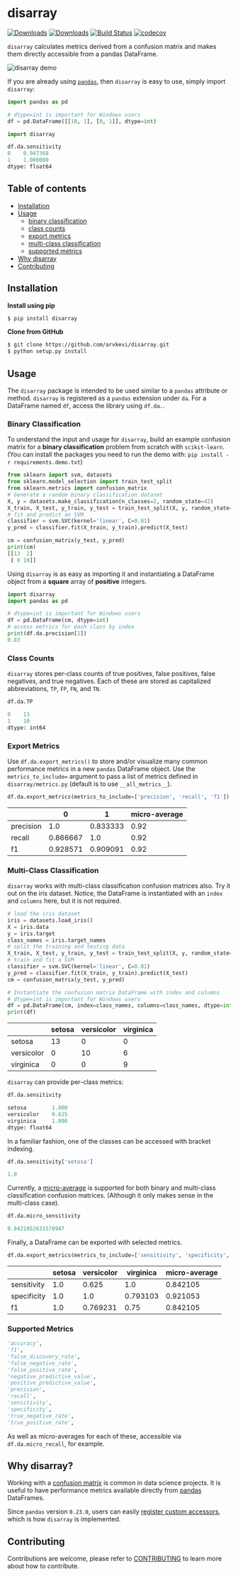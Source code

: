 # disarray
[![Downloads](https://pepy.tech/badge/disarray)](https://pepy.tech/project/disarray)
[![Downloads](https://pepy.tech/badge/disarray/month)](https://pepy.tech/project/disarray/month)
[![Build Status](https://travis-ci.com/arvkevi/disarray.svg?branch=master)](https://travis-ci.com/arvkevi/disarray)
[![codecov](https://codecov.io/gh/arvkevi/disarray/branch/master/graph/badge.svg)](https://codecov.io/gh/arvkevi/disarray)

`disarray` calculates metrics derived from a confusion matrix and makes them directly accessible from a pandas DataFrame.

![disarray demo](demo/disarray_demo.gif)

If you are already using [`pandas`](https://pandas.pydata.org/), then `disarray` is easy to use, simply import `disarray`:
 ```python
import pandas as pd

# dtype=int is important for Windows users
df = pd.DataFrame([[18, 1], [0, 1]], dtype=int)

import disarray

df.da.sensitivity
0    0.947368
1    1.000000
dtype: float64
```

## Table of contents
- [Installation](#installation)
- [Usage](#usage)
    * [binary classification](#binary-classification)
    * [class counts](#class-counts)
    * [export metrics](#export-metrics)
    * [multi-class classification](#multi-class-classification)
    * [supported metrics](#supported-metrics)
- [Why disarray](#why-disarray?)
- [Contributing](#contributing)

## Installation
**Install using pip**
```bash
$ pip install disarray
```

**Clone from GitHub**
```bash
$ git clone https://github.com/arvkevi/disarray.git
$ python setup.py install
```

## Usage
The `disarray` package is intended to be used similar to a `pandas` attribute or method. `disarray` is registered as 
a `pandas` extension under `da`. For a DataFrame named `df`, access the library using `df.da.`.


### Binary Classification
To understand the input and usage for `disarray`, build an example confusion matrix for a **binary classification**
 problem from scratch with `scikit-learn`.   
(You can install the packages you need to run the demo with: `pip install -r requirements.demo.txt`)

```python
from sklearn import svm, datasets
from sklearn.model_selection import train_test_split
from sklearn.metrics import confusion_matrix
# Generate a random binary classification dataset
X, y = datasets.make_classification(n_classes=2, random_state=42)
X_train, X_test, y_train, y_test = train_test_split(X, y, random_state=42)
# fit and predict an SVM
classifier = svm.SVC(kernel='linear', C=0.01)
y_pred = classifier.fit(X_train, y_train).predict(X_test)

cm = confusion_matrix(y_test, y_pred)
print(cm)
[[13  2]
 [ 0 10]]
```

Using `disarray` is as easy as importing it and instantiating a DataFrame object from a **square** array of **positive** integers.

```python
import disarray
import pandas as pd

# dtype=int is important for Windows users
df = pd.DataFrame(cm, dtype=int)
# access metrics for each class by index
print(df.da.precision[1])
0.83
```

### Class Counts
`disarray` stores per-class counts of true positives, false positives, false negatives, and true negatives. Each of these are stored as capitalized abbreviations, `TP`, `FP`, `FN`, and `TN`.

```python
df.da.TP
```
```python
0    13
1    10
dtype: int64
```

### Export Metrics
Use `df.da.export_metrics()` to store and/or visualize many common performance metrics in a new `pandas` DataFrame 
object. Use the `metrics_to_include=` argument to pass a list of metrics defined in `disarray/metrics.py` (default is 
to use `__all_metrics__`).

```python
df.da.export_metrics(metrics_to_include=['precision', 'recall', 'f1'])
```
|           |        0 |        1 |   micro-average |
|-----------|----------|----------|-----------------|
| precision | 1.0      | 0.833333 |            0.92 |
| recall    | 0.866667 | 1.0      |            0.92 |
| f1        | 0.928571 | 0.909091 |            0.92 |



### Multi-Class Classification
`disarray` works with multi-class classification confusion matrices also. Try it out on the iris dataset. Notice, the
 DataFrame is instantiated with an `index` and `columns` here, but it is not required.

```python
# load the iris dataset
iris = datasets.load_iris()
X = iris.data
y = iris.target
class_names = iris.target_names
# split the training and testing data
X_train, X_test, y_train, y_test = train_test_split(X, y, random_state=0)
# train and fit a SVM
classifier = svm.SVC(kernel='linear', C=0.01)
y_pred = classifier.fit(X_train, y_train).predict(X_test)
cm = confusion_matrix(y_test, y_pred)

# Instantiate the confusion matrix DataFrame with index and columns
# dtype=int is important for Windows users
df = pd.DataFrame(cm, index=class_names, columns=class_names, dtype=int)
print(df)
```
|            |   setosa |   versicolor |   virginica |
|------------|----------|--------------|-------------|
| setosa     |       13 |            0 |           0 |
| versicolor |        0 |           10 |           6 |
| virginica  |        0 |            0 |           9 |

`disarray` can provide per-class metrics:

```python
df.da.sensitivity
```
```python
setosa        1.000
versicolor    0.625
virginica     1.000
dtype: float64
```
In a familiar fashion, one of the classes can be accessed with bracket indexing.

```python
df.da.sensitivity['setosa']
```
```python
1.0
```
Currently, a [micro-average](https://datascience.stackexchange.com/a/24051/16855) is supported for both binary and
 multi-class classification confusion matrices. (Although it only makes sense in the multi-class case).
```python
df.da.micro_sensitivity
```
```python
0.8421052631578947
```
Finally, a DataFrame can be exported with selected metrics.
```python
df.da.export_metrics(metrics_to_include=['sensitivity', 'specificity', 'f1'])
```

|             |   setosa |   versicolor |   virginica |   micro-average |
|-------------|----------|--------------|-------------|-----------------|
| sensitivity |      1.0 |     0.625    |    1.0      |        0.842105 |
| specificity |      1.0 |     1.0      |    0.793103 |        0.921053 |
| f1          |      1.0 |     0.769231 |    0.75     |        0.842105 |

### Supported Metrics
```python
'accuracy',
'f1',
'false_discovery_rate',
'false_negative_rate',
'false_positive_rate',
'negative_predictive_value',
'positive_predictive_value',
'precision',
'recall',
'sensitivity',
'specificity',
'true_negative_rate',
'true_positive_rate',
```
As well as micro-averages for each of these, accessible via `df.da.micro_recall`, for example.

## Why disarray?

Working with a [confusion matrix](https://en.wikipedia.org/wiki/Confusion_matrix) is common in data science projects. It is useful to have performance metrics available directly from [pandas](https://pandas.pydata.org/) DataFrames. 
 
Since `pandas` version `0.23.0`, users can easily
[register custom accessors](https://pandas.pydata.org/pandas-docs/stable/development/extending.html#extending-pandas),
 which is how `disarray` is implemented.

## Contributing

Contributions are welcome, please refer to [CONTRIBUTING](https://github.com/arvkevi/disarray/blob/master/CONTRIBUTING.md) 
to learn more about how to contribute.
